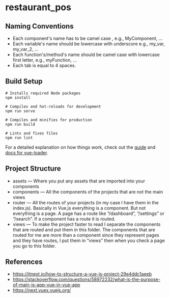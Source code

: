 # restaurant_pos

## Naming Conventions
<ul>
<li>Each component's name has to be camel case , e.g., MyComponent, ...</li>
<li>Each variable's name should be lowercase with underscore e.g., my_var, my_var_2, ...</li>
<li>Each function's/method's name should be camel case with lowercase first letter, e.g., myFunction, ...</li>
<li>Each tab is equal to 4 spaces.</li>
</ul>

## Build Setup

```
# Installs required Node packages
npm install

# Compiles and hot-reloads for development
npm run serve

# Compiles and minifies for production
npm run build

# Lints and fixes files
npm run lint
```

For a detailed explanation on how things work, check out the [guide](http://vuejs-templates.github.io/webpack/) and [docs for vue-loader](http://vuejs.github.io/vue-loader).

## Project Structure
<ul>
<li>assets — Where you put any assets that are imported into your components</li>
<li>components — All the components of the projects that are not the main views</li>
<li>router — All the routes of your projects (in my case I have them in the index.js). Basically in Vue.js everything is a component. But not everything is a page. A page has a route like “/dashboard”, “/settings” or “/search”. If a component has a route it is routed.</li>
<li>views — To make the project faster to read I separate the components that are routed and put them in this folder. The components that are routed for me are more than a component since they represent pages and they have routes, I put them in “views” then when you check a page you go to this folder.</li>
</ul>

## References
- https://itnext.io/how-to-structure-a-vue-js-project-29e4ddc1aeeb<br>
- https://stackoverflow.com/questions/58972232/what-is-the-purpose-of-main-js-app-vue-in-vue-app<br>
- https://next.vuex.vuejs.org/<br>
